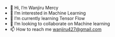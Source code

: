 - 👋 Hi, I’m Wanjiru Mercy
- 👀 I’m interested in Machine Learning
- 🌱 I’m currently learning Tensor Flow
- 💞️ I’m looking to collaborate on Machine learning
- 📫 How to reach me wanjiru427@gmail.com


<!---
wanjirumercy-jpg/wanjirumercy-jpg is a ✨ special ✨ repository because its `README.md` (this file) appears on your GitHub profile.
You can click the Preview link to take a look at your changes.
--->
